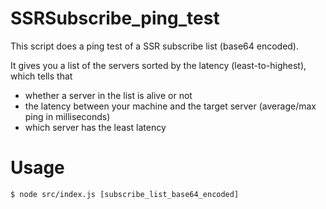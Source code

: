 # SSRSubscribe_ping_test
This script does a ping test of a SSR subscribe list (base64 encoded).  

It gives you a list of the servers sorted by the latency (least-to-highest), which tells that
* whether a server in the list is alive or not
* the latency between your machine and the target server (average/max ping in milliseconds)
* which server has the least latency

# Usage
```
$ node src/index.js [subscribe_list_base64_encoded]
```